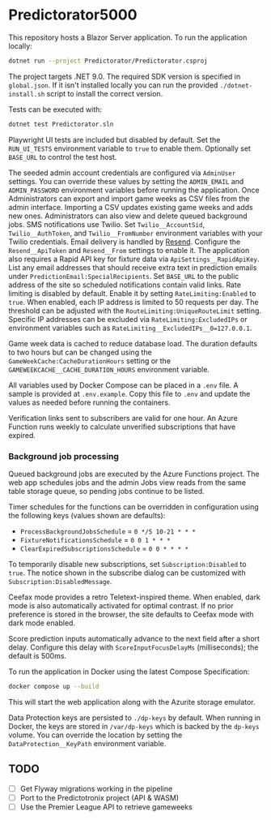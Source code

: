 # Predictorator5000

This repository hosts a Blazor Server application. To run the application locally:

```bash
dotnet run --project Predictorator/Predictorator.csproj
```

The project targets .NET 9.0. The required SDK version is specified in
`global.json`. If it isn't installed locally you can run the provided
`./dotnet-install.sh` script to install the correct version.

Tests can be executed with:

```bash
dotnet test Predictorator.sln
```

Playwright UI tests are included but disabled by default. Set the
`RUN_UI_TESTS` environment variable to `true` to enable them. Optionally
set `BASE_URL` to control the test host.

The seeded admin account credentials are configured via `AdminUser` settings.
You can override these values by setting the `ADMIN_EMAIL` and
`ADMIN_PASSWORD` environment variables before running the application. Once
Administrators can export and import game weeks as CSV files from the admin
interface. Importing a CSV updates existing game weeks and adds new ones. Administrators can also view and delete queued background jobs.
SMS notifications use Twilio. Set `Twilio__AccountSid`, `Twilio__AuthToken`, and
`Twilio__FromNumber` environment variables with your Twilio credentials.
Email delivery is handled by [Resend](https://resend.com). Configure the
`Resend__ApiToken` and `Resend__From` settings to enable it.
The application also requires a Rapid API key for fixture data via
`ApiSettings__RapidApiKey`.
List any email addresses that should receive extra text in prediction emails under
`PredictionEmail:SpecialRecipients`.
Set `BASE_URL` to the public address of the site so scheduled notifications
contain valid links.
Rate limiting is disabled by default. Enable it by setting
`RateLimiting:Enabled` to `true`. When enabled, each IP address is limited to 50
requests per day. The threshold can be adjusted with the
`RouteLimiting:UniqueRouteLimit` setting. Specific IP addresses can be excluded
via `RateLimiting:ExcludedIPs` or environment variables such as
`RateLimiting__ExcludedIPs__0=127.0.0.1`.

Game week data is cached to reduce database load. The duration defaults to two
hours but can be changed using the `GameWeekCache:CacheDurationHours` setting or
the `GAMEWEEKCACHE__CACHE_DURATION_HOURS` environment variable.

All variables used by Docker Compose can be placed in a `.env` file. A sample
is provided at `.env.example`. Copy this file to `.env` and update the values
as needed before running the containers.

Verification links sent to subscribers are valid for one hour. An Azure
Function runs weekly to calculate unverified subscriptions that have expired.

### Background job processing

Queued background jobs are executed by the Azure Functions project. The web
app schedules jobs and the admin Jobs view reads from the same table storage
queue, so pending jobs continue to be listed.

Timer schedules for the functions can be overridden in configuration using the
following keys (values shown are defaults):

- `ProcessBackgroundJobsSchedule` = `0 */5 10-21 * * *`
- `FixtureNotificationsSchedule` = `0 0 1 * * *`
- `ClearExpiredSubscriptionsSchedule` = `0 0 * * * *`

To temporarily disable new subscriptions, set `Subscription:Disabled` to `true`.
The notice shown in the subscribe dialog can be customized with
`Subscription:DisabledMessage`.

Ceefax mode provides a retro Teletext-inspired theme. When enabled, dark mode is
also automatically activated for optimal contrast. If no prior preference is
stored in the browser, the site defaults to Ceefax mode with dark mode enabled.

Score prediction inputs automatically advance to the next field after a short
delay. Configure this delay with `ScoreInputFocusDelayMs` (milliseconds); the
default is 500ms.

To run the application in Docker using the latest Compose Specification:

```bash
docker compose up --build
```

This will start the web application along with the Azurite storage emulator.

Data Protection keys are persisted to `./dp-keys` by default. When running in Docker,
the keys are stored in `/var/dp-keys` which is backed by the `dp-keys` volume.
You can override the location by setting the `DataProtection__KeyPath` environment
variable.


## TODO

- [ ] Get Flyway migrations working in the pipeline
- [ ] Port to the Predictotronix project (API & WASM)
- [ ] Use the Premier League API to retrieve gameweeks
